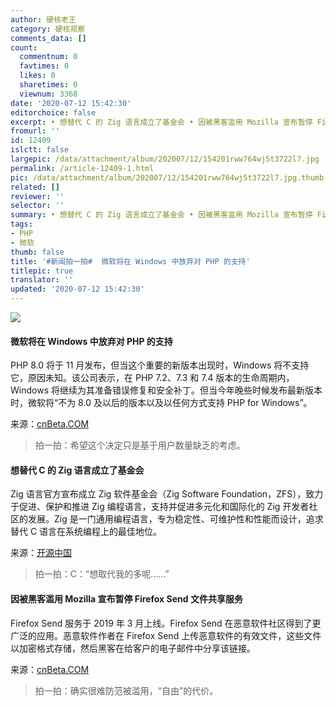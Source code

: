 ```yaml
---
author: 硬核老王
category: 硬核观察
comments_data: []
count:
  commentnum: 0
  favtimes: 0
  likes: 0
  sharetimes: 0
  viewnum: 3368
date: '2020-07-12 15:42:30'
editorchoice: false
excerpt: • 想替代 C 的 Zig 语言成立了基金会 • 因被黑客滥用 Mozilla 宣布暂停 Firefox Send 文件共享服务
fromurl: ''
id: 12409
islctt: false
largepic: /data/attachment/album/202007/12/154201rww764wj5t3722l7.jpg
permalink: /article-12409-1.html
pic: /data/attachment/album/202007/12/154201rww764wj5t3722l7.jpg.thumb.jpg
related: []
reviewer: ''
selector: ''
summary: • 想替代 C 的 Zig 语言成立了基金会 • 因被黑客滥用 Mozilla 宣布暂停 Firefox Send 文件共享服务
tags:
- PHP
- 微软
thumb: false
title: '#新闻拍一拍#  微软将在 Windows 中放弃对 PHP 的支持'
titlepic: true
translator: ''
updated: '2020-07-12 15:42:30'
---
```


![](/data/attachment/album/202007/12/154201rww764wj5t3722l7.jpg)


#### 微软将在 Windows 中放弃对 PHP 的支持


PHP 8.0 将于 11 月发布，但当这个重要的新版本出现时，Windows 将不支持它，原因未知。该公司表示，在 PHP 7.2、7.3 和 7.4 版本的生命周期内，Windows 将继续为其准备错误修复和安全补丁。但当今年晚些时候发布最新版本时，微软将“不为 8.0 及以后的版本以及以任何方式支持 PHP for Windows”。


来源：[cnBeta.COM](https://www.cnbeta.com/articles/tech/1002019.htm)



> 
> 拍一拍：希望这个决定只是基于用户数量缺乏的考虑。
> 
> 
> 


#### 想替代 C 的 Zig 语言成立了基金会


Zig 语言官方宣布成立 Zig 软件基金会（Zig Software Foundation，ZFS），致力于促进、保护和推进 Zig 编程语言，支持并促进多元化和国际化的 Zig 开发者社区的发展。Zig 是一门通用编程语言，专为稳定性、可维护性和性能而设计，追求替代 C 语言在系统编程上的最佳地位。


来源：[开源中国](https://www.oschina.net/news/117118/announcing-zig-software-foundation)



> 
> 拍一拍：C：“想取代我的多呢……”
> 
> 
> 


#### 因被黑客滥用 Mozilla 宣布暂停 Firefox Send 文件共享服务


Firefox Send 服务于 2019 年 3 月上线。Firefox Send 在恶意软件社区得到了更广泛的应用。恶意软件作者在 Firefox Send 上传恶意软件的有效文件，这些文件以加密格式存储，然后黑客在给客户的电子邮件中分享该链接。


来源：[cnBeta.COM](https://www.cnbeta.com/articles/tech/1002131.htm)



> 
> 拍一拍：确实很难防范被滥用，“自由”的代价。
> 
> 
>